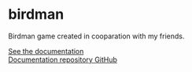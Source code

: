 # birdman
Birdman game created in cooparation with my friends. 

[See the documentation](https://kamreo.github.io/birdman-documentation/)  
[Documentation repository GitHub](https://github.com/kamreo/birdman-documentation)
